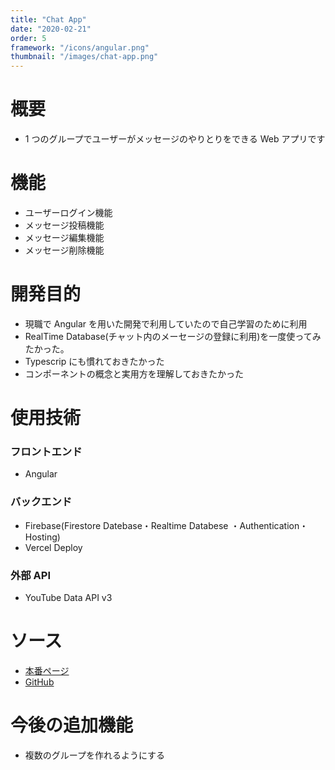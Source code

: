 ```yaml
---
title: "Chat App"
date: "2020-02-21"
order: 5
framework: "/icons/angular.png"
thumbnail: "/images/chat-app.png"
---
```


# 概要

- 1 つのグループでユーザーがメッセージのやりとりをできる Web アプリです

# 機能

- ユーザーログイン機能
- メッセージ投稿機能
- メッセージ編集機能
- メッセージ削除機能

# 開発目的

- 現職で Angular を用いた開発で利用していたので自己学習のために利用
- RealTime Database(チャット内のメーセージの登録に利用)を一度使ってみたかった。
- Typescrip にも慣れておきたかった
- コンポーネントの概念と実用方を理解しておきたかった

# 使用技術

### フロントエンド

- Angular

### バックエンド

- Firebase(Firestore Datebase・Realtime Databese ・Authentication・Hosting)
- Vercel Deploy

### 外部 API

- YouTube Data API v3

# ソース

- [本番ページ](https://chat-app-ivory-alpha.vercel.app/)
- [GitHub](https://github.com/kaity-kaity/chat-app)

# 今後の追加機能

- 複数のグループを作れるようにする
